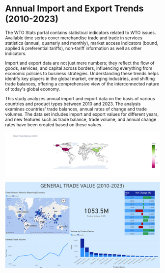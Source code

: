 # **Annual Import and Export Trends (2010-2023)**

The WTO Stats portal contains statistical indicators related to WTO issues. Available time series cover merchandise trade and trade in services statistics (annual, quarterly and monthly), market access indicators (bound, applied & preferential tariffs), non-tariff information as well as other indicators.

Import and export data are not just mere numbers; they reflect the flow of goods, services, and capital across borders, influencing everything from economic policies to business strategies.
Understanding these trends helps identify key players in the global market, emerging industries, and shifting trade balances, offering a comprehensive view of the interconnected nature of today's global economy. 

This study analyzes annual import and export data on the basis of various countries and product types between 2010 and 2023. The analysis examines countries' trade balances, annual rates of change and trade volumes. The data set includes import and export values for different years, and new features such as trade balance, trade volume, and annual change rates have been created based on these values.

![image](newplot.png)


![image](general_trading.png)

